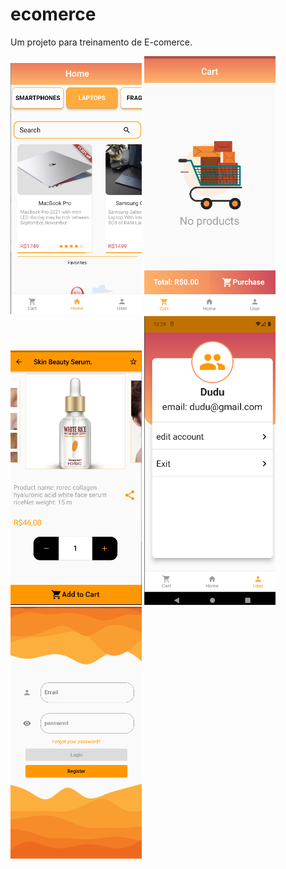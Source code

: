 # ecomerce

Um projeto para treinamento de E-comerce.


<img src="assets/img/1.png" width="210">
<img src="assets/img/2.png" width="210">
<img src="assets/img/3.png" width="210">
<img src="assets/img/4.png" width="210">
<img src="assets/img/5.png" width="210">
